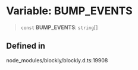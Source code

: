 # Variable: BUMP_EVENTS

> `const` **BUMP_EVENTS**: `string`[]

## Defined in

node_modules/blockly/blockly.d.ts:19908
